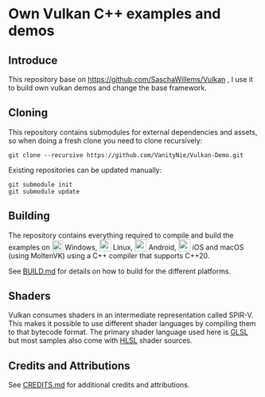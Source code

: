 # Own Vulkan C++ examples and demos



## Introduce

This repository  base on  https://github.com/SaschaWillems/Vulkan , I use it to build own vulkan demos and change the base framework.



## Cloning
This repository contains submodules for external dependencies and assets, so when doing a fresh clone you need to clone recursively:

```
git clone --recursive https://github.com/VanityNie/Vulkan-Demo.git
```

Existing repositories can be updated manually:

```
git submodule init
git submodule update
```

## Building

The repository contains everything required to compile and build the examples on <img src="./images/windowslogo.png" alt="" height="22px" valign="bottom"> Windows, <img src="./images/linuxlogo.png" alt="" height="24px" valign="bottom"> Linux, <img src="./images/androidlogo.png" alt="" height="24px" valign="bottom"> Android, <img src="./images/applelogo.png" alt="" valign="bottom" height="24px"> iOS and macOS (using MoltenVK) using a C++ compiler that supports C++20.

See [BUILD.md](BUILD.md) for details on how to build for the different platforms.

## 



## Shaders

Vulkan consumes shaders in an intermediate representation called SPIR-V. This makes it possible to use different shader languages by compiling them to that bytecode format. The primary shader language used here is [GLSL](shaders/glsl) but most samples also come with [HLSL](shaders/hlsl) shader sources.




## 

## Credits and Attributions
See [CREDITS.md](CREDITS.md) for additional credits and attributions.
